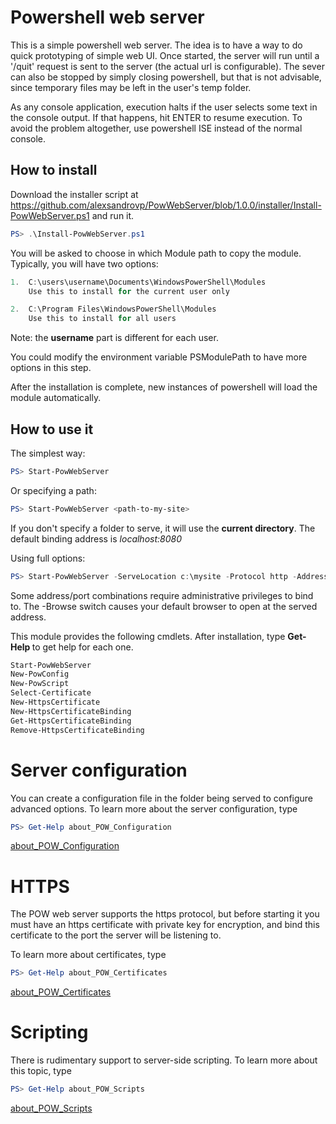 # Powershell web server

This is a simple powershell web server. The idea is to have a way to do quick prototyping of simple web UI. Once started, the server will run until a '/quit' request is sent to the server (the actual url is configurable). The sever can also be stopped by simply closing powershell, but that is not advisable, since temporary files may be left in the user's temp folder.

As any console application, execution halts if the user selects some text in the console output. If that happens, hit ENTER to resume execution. To avoid the problem altogether, use powershell ISE instead of the normal console.

## How to install
Download the installer script at https://github.com/alexsandrovp/PowWebServer/blob/1.0.0/installer/Install-PowWebServer.ps1
and run it.

```powershell
PS> .\Install-PowWebServer.ps1
```

You will be asked to choose in which Module path to copy the module.
Typically, you will have two options:

```powershell
1.	C:\users\username\Documents\WindowsPowerShell\Modules
	Use this to install for the current user only

2.	C:\Program Files\WindowsPowerShell\Modules
	Use this to install for all users
```

Note: the **username** part is different for each user.

You could modify the environment variable PSModulePath to have more options in this step.

After the installation is complete, new instances of powershell will load the module automatically.

## How to use it
The simplest way:

```powershell
PS> Start-PowWebServer
```

Or specifying a path:

```powershell
PS> Start-PowWebServer <path-to-my-site>
```

If you don't specify a folder to serve, it will use the **current directory**. The default binding address is *localhost:8080*

Using full options:

```powershell
PS> Start-PowWebServer -ServeLocation c:\mysite -Protocol http -Address 192.168.0.1 -Port 80 -Browse
```

Some address/port combinations require administrative privileges to bind to.
The -Browse switch causes your default browser to open at the served address.

This module provides the following cmdlets. After installation, type **Get-Help <cmdlet name>** to get help for each one.
	
```powershell
Start-PowWebServer
New-PowConfig
New-PowScript
Select-Certificate
New-HttpsCertificate
New-HttpsCertificateBinding
Get-HttpsCertificateBinding
Remove-HttpsCertificateBinding
```

# Server configuration
You can create a configuration file in the folder being served to configure advanced options.
To learn more about the server configuration, type

```powershell
PS> Get-Help about_POW_Configuration
```
<a href="about_POW_Configuration.help.txt">about_POW_Configuration</a>

# HTTPS

The POW web server supports the https protocol, but before starting it you must have an https certificate with private key for encryption, and bind this certificate to the port the server will be listening to.

To learn more about certificates, type

```powershell
PS> Get-Help about_POW_Certificates
```

<a href="about_POW_Certificates.help.txt">about_POW_Certificates</a>

# Scripting

There is rudimentary support to server-side scripting. To learn more about this topic, type


```powershell
PS> Get-Help about_POW_Scripts
```

<a href="about_POW_Scripts.help.txt">about_POW_Scripts</a>